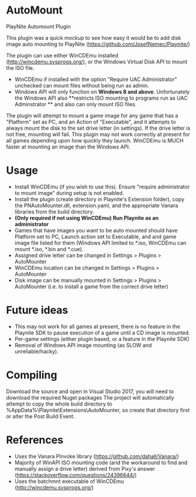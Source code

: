 # AutoMount
PlayNite Automount Plugin

This plugin was a quick mockup to see how easy it would be to add disk image auto mounting to PlayNite (https://github.com/JosefNemec/Playnite/)

The plugin can use either WinCDEmu installed (http://wincdemu.sysprogs.org/), or the Windows Virtual Disk API to mount the ISO file.
* WinCDEmu if installed with the option "Require UAC Administrator" unchecked can mount files without being run as admin.
* Windows API will only function on **Windows 8 and above**. Unfortunately the Windows API also **restricts ISO mounting to programs run as UAC Adminstrator ** and also can only mount ISO files.

The plugin will attempt to mount a game image for any game that has a "Platform" set as PC, and an Action of "Executable", and it attempts to always mount the disk to the set drive letter (in settings). If the drive letter is not free, mounting will fail. This plugin may not work correctly at present for all games depending upon how quickly they launch. WinCDEmu is MUCH faster at mounting an image than the Windows API.

# Usage
* Install WinCDEmu (if you wish to use this). Ensure "require administrator to mount image" during setup is not enabled.
* Install the plugin (create directory in Playnite's Extension folder), copy the PNAutoMounter.dll, extension.yaml, and the appropriate Vanara libraries from the build directory. 
* **(Only required if not using WinCDEmu) Run Playnite as an administrator**
* Games that have images you want to be auto mounted should have Platform set to PC, Launch action set to Executable, and and game image file listed for them (Windows API limited to *.iso, WinCDEmu can mount *.iso, *.bin and *.cue).
* Assigned drive letter can be changed in Settings > Plugins > AutoMounter
* WinCDEmu location can be changed in Settings > Plugins > AutoMounter
* Disk image can be manually mounted in Settings > Plugins > AutoMounter (i.e. to install a game from the correct drive letter)

# Future ideas
* This may not work for all games at present, there is no feature in the Playnite SDK to pause execution of a game until a CD image is mounted.
* Per-game settings (either plugin based, or a feature in the Playnite SDK)
* Removal of Windows API image mounting (as SLOW and unreliable/hacky).

# Compiling
Download the source and open in Visual Studio 2017, you will need to download the required Nuget packages
The project will automatically attempt to copy the whole build directory to %AppData%\Playnite\Extensions\AutoMounter, so create that directory first or alter the Post Build Event. 


# References
* Uses the Vanara PInvoke library (https://github.com/dahall/Vanara/)
* Majority of WinAPI ISO mounting code (and the workaround to find and manually assign a drive letter) derived from Pixy's answer (https://stackoverflow.com/questions/24396644/)
* Uses the batchmnt executable of WinCDEmu (http://wincdemu.sysprogs.org/)

